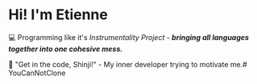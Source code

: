 # Hi! I'm Etienne 

💻 Programming like it's _Instrumentality Project_ - **_bringing all languages together into one cohesive mess._**

🔧 "Get in the code, Shinji!" - My inner developer trying to motivate me.# YouCanNotClone
